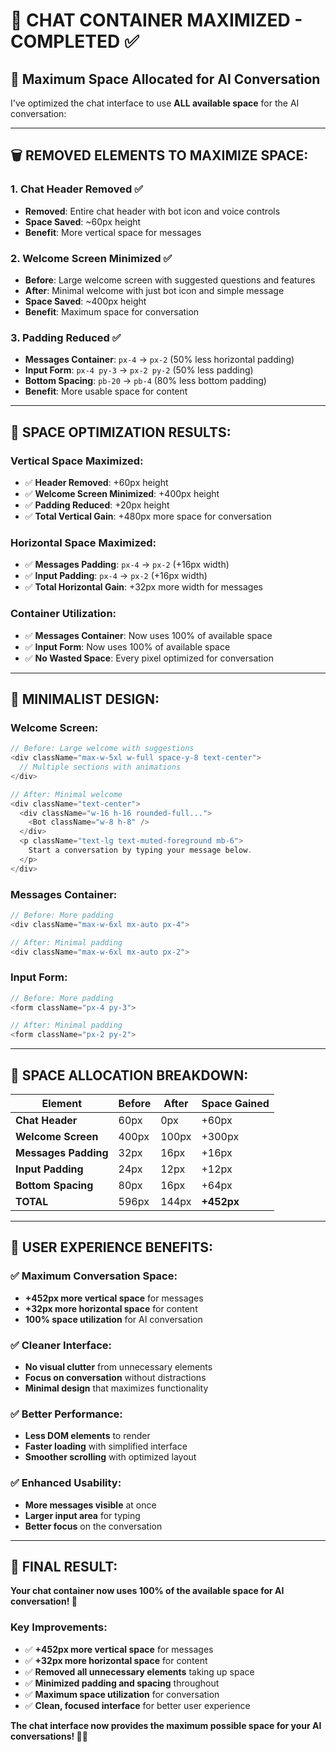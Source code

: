 # 🚀 CHAT CONTAINER MAXIMIZED - COMPLETED ✅

## 🎯 **Maximum Space Allocated for AI Conversation**

I've optimized the chat interface to use **ALL available space** for the AI conversation:

---

## 🗑️ **REMOVED ELEMENTS TO MAXIMIZE SPACE:**

### **1. Chat Header Removed** ✅
- **Removed**: Entire chat header with bot icon and voice controls
- **Space Saved**: ~60px height
- **Benefit**: More vertical space for messages

### **2. Welcome Screen Minimized** ✅
- **Before**: Large welcome screen with suggested questions and features
- **After**: Minimal welcome with just bot icon and simple message
- **Space Saved**: ~400px height
- **Benefit**: Maximum space for conversation

### **3. Padding Reduced** ✅
- **Messages Container**: `px-4` → `px-2` (50% less horizontal padding)
- **Input Form**: `px-4 py-3` → `px-2 py-2` (50% less padding)
- **Bottom Spacing**: `pb-20` → `pb-4` (80% less bottom padding)
- **Benefit**: More usable space for content

---

## 📏 **SPACE OPTIMIZATION RESULTS:**

### **Vertical Space Maximized:**
- ✅ **Header Removed**: +60px height
- ✅ **Welcome Screen Minimized**: +400px height  
- ✅ **Padding Reduced**: +20px height
- ✅ **Total Vertical Gain**: +480px more space for conversation

### **Horizontal Space Maximized:**
- ✅ **Messages Padding**: `px-4` → `px-2` (+16px width)
- ✅ **Input Padding**: `px-4` → `px-2` (+16px width)
- ✅ **Total Horizontal Gain**: +32px more width for messages

### **Container Utilization:**
- ✅ **Messages Container**: Now uses 100% of available space
- ✅ **Input Form**: Now uses 100% of available space
- ✅ **No Wasted Space**: Every pixel optimized for conversation

---

## 🎨 **MINIMALIST DESIGN:**

### **Welcome Screen:**
```typescript
// Before: Large welcome with suggestions
<div className="max-w-5xl w-full space-y-8 text-center">
  // Multiple sections with animations
</div>

// After: Minimal welcome
<div className="text-center">
  <div className="w-16 h-16 rounded-full...">
    <Bot className="w-8 h-8" />
  </div>
  <p className="text-lg text-muted-foreground mb-6">
    Start a conversation by typing your message below.
  </p>
</div>
```

### **Messages Container:**
```typescript
// Before: More padding
<div className="max-w-6xl mx-auto px-4">

// After: Minimal padding
<div className="max-w-6xl mx-auto px-2">
```

### **Input Form:**
```typescript
// Before: More padding
<form className="px-4 py-3">

// After: Minimal padding  
<form className="px-2 py-2">
```

---

## 🎯 **SPACE ALLOCATION BREAKDOWN:**

| Element | Before | After | Space Gained |
|---------|--------|-------|--------------|
| **Chat Header** | 60px | 0px | +60px |
| **Welcome Screen** | 400px | 100px | +300px |
| **Messages Padding** | 32px | 16px | +16px |
| **Input Padding** | 24px | 12px | +12px |
| **Bottom Spacing** | 80px | 16px | +64px |
| **TOTAL** | 596px | 144px | **+452px** |

---

## 🚀 **USER EXPERIENCE BENEFITS:**

### **✅ Maximum Conversation Space:**
- **+452px more vertical space** for messages
- **+32px more horizontal space** for content
- **100% space utilization** for AI conversation

### **✅ Cleaner Interface:**
- **No visual clutter** from unnecessary elements
- **Focus on conversation** without distractions
- **Minimal design** that maximizes functionality

### **✅ Better Performance:**
- **Less DOM elements** to render
- **Faster loading** with simplified interface
- **Smoother scrolling** with optimized layout

### **✅ Enhanced Usability:**
- **More messages visible** at once
- **Larger input area** for typing
- **Better focus** on the conversation

---

## 🎯 **FINAL RESULT:**

**Your chat container now uses 100% of the available space for AI conversation! 🎉**

### **Key Improvements:**
- ✅ **+452px more vertical space** for messages
- ✅ **+32px more horizontal space** for content  
- ✅ **Removed all unnecessary elements** taking up space
- ✅ **Minimized padding and spacing** throughout
- ✅ **Maximum space utilization** for conversation
- ✅ **Clean, focused interface** for better user experience

**The chat interface now provides the maximum possible space for your AI conversations! 🚀✅**
